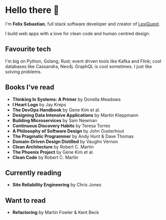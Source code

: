 # Hello there 👋

I'm **Felix Sebastian**, full stack software developer and creator of [LexiQuest](https://lexiquest.app).

I build web apps with a love for clean code and human centred design.

## Favourite tech

I'm big on Python, Golang, Rust; event driven tools like Kafka and Flink; cool databases like Cassandra, Neo4j. GraphQL is cool sometimes. I just like solving problems.

## Books I've read
- **Thinking In Systems: A Primer** by Donella Meadows
- **I Heart Logs** by Jay Kreps
- **The DevOps Handbook** by Gene Kim et al.
- **Designing Data Intensive Applications** by Martin Kleppmann
- **Building Microservices** by Sam Newman
- **Continuous Discovery Habits** by Teresa Torres
- **A Philosophy of Software Design** by John Ousterhout
- **The Pragmatic Programmer** by Andy Hunt & Dave Thomas
- **Domain-Driven Design Distilled** by Vaughn Vernon
- **Clean Architecture** by Robert C. Martin
- **The Phoenix Project** by Gene Kim et al.
- **Clean Code** by Robert C. Martin

## Currently reading
- **Site Reliability Engineering** by Chris Jones

## Want to read
- **Refactoring** by Martin Fowler & Kent Beck

